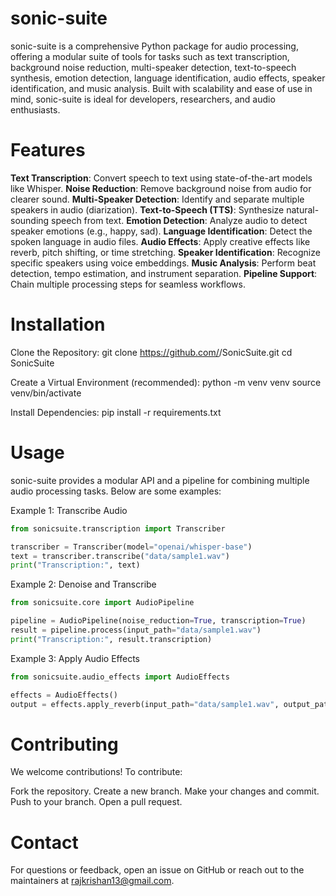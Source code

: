 # sonic-suite
sonic-suite is a comprehensive Python package for audio processing, offering a modular suite of tools for tasks such as text transcription, background noise reduction, multi-speaker detection, text-to-speech synthesis, emotion detection, language identification, audio effects, speaker identification, and music analysis. Built with scalability and ease of use in mind, sonic-suite is ideal for developers, researchers, and audio enthusiasts.

# Features
**Text Transcription**: Convert speech to text using state-of-the-art models like Whisper.
**Noise Reduction**: Remove background noise from audio for clearer sound.
**Multi-Speaker Detection**: Identify and separate multiple speakers in audio (diarization).
**Text-to-Speech (TTS)**: Synthesize natural-sounding speech from text.
**Emotion Detection**: Analyze audio to detect speaker emotions (e.g., happy, sad).
**Language Identification**: Detect the spoken language in audio files.
**Audio Effects**: Apply creative effects like reverb, pitch shifting, or time stretching.
**Speaker Identification**: Recognize specific speakers using voice embeddings.
**Music Analysis**: Perform beat detection, tempo estimation, and instrument separation.
**Pipeline Support**: Chain multiple processing steps for seamless workflows.

# Installation
Clone the Repository:
git clone https://github.com/<your-username>/SonicSuite.git
cd SonicSuite

Create a Virtual Environment (recommended):
python -m venv venv
source venv/bin/activate

Install Dependencies:
pip install -r requirements.txt

# Usage
sonic-suite provides a modular API and a pipeline for combining multiple audio processing tasks. Below are some examples:

Example 1: Transcribe Audio
```python
from sonicsuite.transcription import Transcriber

transcriber = Transcriber(model="openai/whisper-base")
text = transcriber.transcribe("data/sample1.wav")
print("Transcription:", text)
```
Example 2: Denoise and Transcribe
```python
from sonicsuite.core import AudioPipeline

pipeline = AudioPipeline(noise_reduction=True, transcription=True)
result = pipeline.process(input_path="data/sample1.wav")
print("Transcription:", result.transcription)
```
Example 3: Apply Audio Effects
```python
from sonicsuite.audio_effects import AudioEffects

effects = AudioEffects()
output = effects.apply_reverb(input_path="data/sample1.wav", output_path="output/reverbed.wav")
```
# Contributing
We welcome contributions! To contribute:

Fork the repository.
Create a new branch.
Make your changes and commit.
Push to your branch.
Open a pull request.

# Contact
For questions or feedback, open an issue on GitHub or reach out to the maintainers at rajkrishan13@gmail.com.
